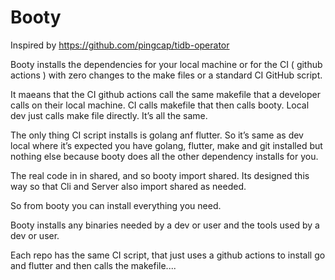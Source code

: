 # Booty

Inspired by https://github.com/pingcap/tidb-operator

Booty installs the dependencies for your local machine or for the CI ( github actions ) with zero changes to the make files or a standard CI GitHub script.

It maeans that the CI github actions call the same makefile that a developer calls on their local machine. CI calls makefile that then calls booty. Local dev just calls make file directly. It’s all the same.

The only thing CI script installs is golang anf flutter. So it’s same as dev local where it’s expected you have golang, flutter, make and git installed but nothing else because booty does all the other dependency installs for you.

The real code in in shared, and so booty import shared. Its designed this way so that Cli and Server also import shared as needed.

So from booty you can install everything you need.

Booty installs any binaries needed by a dev or user and the tools used by a dev or user.

Each repo has the same CI script, that just uses a github actions to install go and flutter and then calls the makefile....
